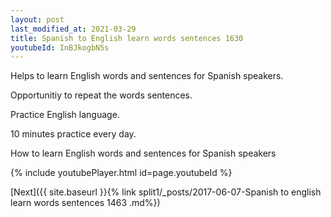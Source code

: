 ```yaml
---
layout: post
last_modified_at: 2021-03-29
title: Spanish to English learn words sentences 1630 
youtubeId: InBJkogbN5s
---
```

 
 
Helps to learn English words and sentences for Spanish speakers.

Opportunitiy to repeat the words sentences. 

Practice English language. 
 
10 minutes practice every day. 
 
How to learn English words and sentences for Spanish speakers 
 
{% include youtubePlayer.html id=page.youtubeId %}
 
 
[Next]({{ site.baseurl }}{% link  split1/_posts/2017-06-07-Spanish to english learn words sentences 1463 .md%})
 
